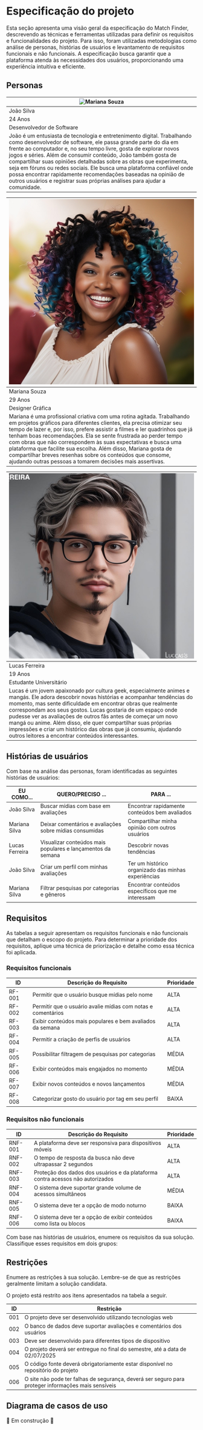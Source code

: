 # Especificação do projeto

Esta seção apresenta uma visão geral da especificação do Match Finder, descrevendo as técnicas e ferramentas utilizadas para definir os requisitos e funcionalidades do projeto. Para isso, foram utilizadas metodologias como análise de personas, histórias de usuários e levantamento de requisitos funcionais e não funcionais. A especificação busca garantir que a plataforma atenda às necessidades dos usuários, proporcionando uma experiência intuitiva e eficiente.

## Personas

|![Mariana Souza](images/João%20Silva.jpg)|
|-------------|
|João Silva|
|24 Anos|
|Desenvolvedor de Software|
|João é um entusiasta de tecnologia e entretenimento digital. Trabalhando como desenvolvedor de software, ele passa grande parte do dia em frente ao computador e, no seu tempo livre, gosta de explorar novos jogos e séries. Além de consumir conteúdo, João também gosta de compartilhar suas opiniões detalhadas sobre as obras que experimenta, seja em fóruns ou redes sociais. Ele busca uma plataforma confiável onde possa encontrar rapidamente recomendações baseadas na opinião de outros usuários e registrar suas próprias análises para ajudar a comunidade.|

|![Mariana Souza](images/Mariana%20Souza.jpg)|
|-------------|
|Mariana Souza|
|29 Anos|
|Designer Gráfica|
|Mariana é uma profissional criativa com uma rotina agitada. Trabalhando em projetos gráficos para diferentes clientes, ela precisa otimizar seu tempo de lazer e, por isso, prefere assistir a filmes e ler quadrinhos que já tenham boas recomendações. Ela se sente frustrada ao perder tempo com obras que não correspondem às suas expectativas e busca uma plataforma que facilite sua escolha. Além disso, Mariana gosta de compartilhar breves resenhas sobre os conteúdos que consome, ajudando outras pessoas a tomarem decisões mais assertivas.|

|![Mariana Souza](images/Lucas%20Ferreira.png)|
|-------------|
|Lucas Ferreira|
|19 Anos|
|Estudante Universitário|
|Lucas é um jovem apaixonado por cultura geek, especialmente animes e mangás. Ele adora descobrir novas histórias e acompanhar tendências do momento, mas sente dificuldade em encontrar obras que realmente correspondam aos seus gostos. Lucas gostaria de um espaço onde pudesse ver as avaliações de outros fãs antes de começar um novo mangá ou anime. Além disso, ele quer compartilhar suas próprias impressões e criar um histórico das obras que já consumiu, ajudando outros leitores a encontrar conteúdos interessantes.|



## Histórias de usuários

Com base na análise das personas, foram identificadas as seguintes histórias de usuários:

|EU COMO... | QUERO/PRECISO ...  |PARA ...                  |
|--------------------|------------------------------------|----------------------------------------|
|João Silva | Buscar mídias com base em avaliações | Encontrar rapidamente conteúdos bem avaliados|
|Mariana Silva | Deixar comentários e avaliações sobre mídias consumidas | Compartilhar minha opinião com outros usuários |
|Lucas Ferreira | Visualizar conteúdos mais populares e lançamentos da semana | Descobrir novas tendências |
|João Silva | Criar um perfil com minhas avaliações | Ter um histórico organizado das minhas experiências |
|Mariana Silva | Filtrar pesquisas por categorias e gêneros | Encontrar conteúdos específicos que me interessam |

## Requisitos

As tabelas a seguir apresentam os requisitos funcionais e não funcionais que detalham o escopo do projeto. Para determinar a prioridade dos requisitos, aplique uma técnica de priorização e detalhe como essa técnica foi aplicada.

### Requisitos funcionais

|ID    | Descrição do Requisito  | Prioridade |
|------|-----------------------------------------|----|
|RF-001| Permitir que o usuário busque mídias pelo nome | ALTA | 
|RF-002| Permitir que o usuário avalie mídias com notas e comentários | ALTA |
|RF-003| Exibir conteúdos mais populares e bem avaliados da semana | ALTA |
|RF-004| Permitir a criação de perfis de usuários | ALTA |
|RF-005| Possibilitar filtragem de pesquisas por categorias | MÉDIA |
|RF-006| Exibir conteúdos mais engajados no momento | MÉDIA |
|RF-007| Exibir novos conteúdos e novos lançamentos | MÉDIA |
|RF-008| Categorizar gosto do usuário por tag em seu perfil | BAIXA |

### Requisitos não funcionais

|ID     | Descrição do Requisito  |Prioridade |
|-------|-------------------------|----|
|RNF-001| A plataforma deve ser responsiva para dispositivos móveis | ALTA | 
|RNF-002| O tempo de resposta da busca não deve ultrapassar 2 segundos | ALTA | 
|RNF-003| Proteção dos dados dos usuários e da plataforma contra acessos não autorizados | ALTA | 
|RNF-004| O sistema deve suportar grande volume de acessos simultâneos | MÉDIA | 
|RNF-005| O sistema deve ter a opção de modo noturno | BAIXA |
|RNF-006| O sistema deve ter a opção de exibir conteúdos como lista ou blocos| BAIXA |  

Com base nas histórias de usuários, enumere os requisitos da sua solução. Classifique esses requisitos em dois grupos:


## Restrições

Enumere as restrições à sua solução. Lembre-se de que as restrições geralmente limitam a solução candidata.

O projeto está restrito aos itens apresentados na tabela a seguir.

|ID| Restrição                                             |
|--|-------------------------------------------------------|
|001| O projeto deve ser desenvolvido utilizando tecnologias web |
|002| O banco de dados deve suportar avaliações e comentários dos usuários |
|003| Deve ser desenvolvido para diferentes tipos de dispositivo |
|004| O projeto deverá ser entregue no final do semestre, até a data de 02/07/2025 |
|005| O código fonte deverá obrigatoriamente estar disponível no repositório do projeto |
|006| O site não pode ter falhas de segurança, deverá ser seguro para proteger informações mais sensíveis |


## Diagrama de casos de uso

🚧 Em construção 🚧
